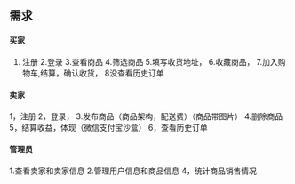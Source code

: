 ## 需求
#### 买家
1. 注册
2.登录
3.查看商品
4.筛选商品
5.填写收货地址，
6.收藏商品，
7.加入购物车,结算，确认收货，
8没查看历史订单
#### 卖家
1，注册
2，登录，
3.发布商品（商品架构，配送费）（商品带图片）
4.删除商品
5，结算收益，体现（微信支付宝沙盒）
6，查看历史订单
#### 管理员
1.查看卖家和卖家信息
2.管理用户信息和商品信息
4，统计商品销售情况



